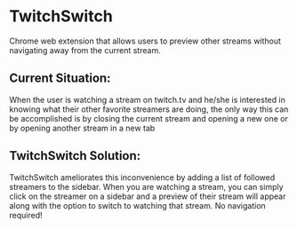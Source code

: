 TwitchSwitch
=========

Chrome web extension that allows users to preview other streams without navigating away from the current stream.

Current Situation:
----------

When the user is watching a stream on twitch.tv and he/she is interested in knowing what their other favorite streamers are doing, the only way this can be accomplished is by closing the current stream and opening a new one or by opening another stream in a new tab

TwitchSwitch Solution:
----------

TwitchSwitch ameliorates this inconvenience by adding a list of followed streamers to the sidebar. When you are watching a stream, you can simply click on the streamer on a sidebar and a preview of their stream will appear along with the option to switch to watching that stream. No navigation required!

